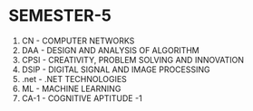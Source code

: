 # SEMESTER-5

1) CN - COMPUTER NETWORKS</br>
2) DAA - DESIGN AND ANALYSIS OF ALGORITHM</br>
3) CPSI - CREATIVITY, PROBLEM SOLVING AND INNOVATION</br>
4) DSIP - DIGITAL SIGNAL AND IMAGE PROCESSING</br>
5) .net - .NET TECHNOLOGIES</br>
6) ML - MACHINE LEARNING</br>
7) CA-1 - COGNITIVE APTITUDE -1
